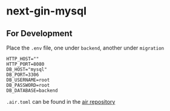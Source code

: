 # next-gin-mysql

## For Development
Place the `.env` file, one under `backend`, another under `migration`

```
HTTP_HOST=""
HTTP_PORT=8080
DB_HOST="mysql"
DB_PORT=3306
DB_USERNAME=root
DB_PASSWORD=root
DB_DATABASE=backend
```

`.air.toml` can be found in the [air repository](https://github.com/cosmtrek/air)
